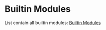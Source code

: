 # Builtin Modules

List contain all builtin modules: [Builtin Modules](https://docs.python.org/3/py-modindex.html)